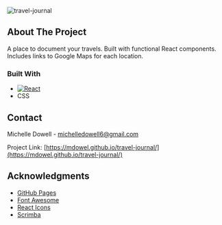 ![travel-journal](https://github.com/user-attachments/assets/709a22c1-6f65-40ca-b870-9500c88460b2)

<!-- ABOUT THE PROJECT -->
## About The Project

A place to document your travels. Built with functional React components. Includes links to Google Maps for each location.

### Built With

* [![React][React.js]][React-url]
* CSS


<!-- CONTACT -->
## Contact

Michelle Dowell - michelledowell6@gmail.com

Project Link: [https://mdowel.github.io/travel-journal/](https://mdowel.github.io/travel-journal/)

<!-- ACKNOWLEDGMENTS -->
## Acknowledgments

* [GitHub Pages](https://pages.github.com)
* [Font Awesome](https://fontawesome.com)
* [React Icons](https://react-icons.github.io/react-icons/search)
* [Scrimba](https://scrimba.com/allcourses)


<!-- MARKDOWN LINKS & IMAGES -->
<!-- https://www.markdownguide.org/basic-syntax/#reference-style-links -->
[linkedin-shield]: https://img.shields.io/badge/-LinkedIn-black.svg?style=for-the-badge&logo=linkedin&colorB=555
[linkedin-url]: www.linkedin.com/in/michelle-dowell-84b39a332
[React.js]: https://img.shields.io/badge/React-20232A?style=for-the-badge&logo=react&logoColor=61DAFB
[React-url]: https://reactjs.org/

